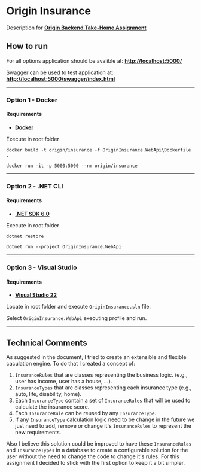# Origin Insurance
Description for **[Origin Backend Take-Home Assignment](https://github.com/OriginFinancial/origin-backend-take-home-assignment)**

## How to run

For all options application should be avalible at: **[http://localhost:5000/](http://localhost:5000/)**

Swagger can be used to test application at: **[http://localhost:5000/swagger/index.html](http://localhost:5000/swagger/index.html)**

---
### Option 1 - Docker
#### Requirements
* **[Docker](https://docs.docker.com/desktop/)**

Execute in root folder

`docker build -t origin/insurance -f OriginInsurance.WebApi\Dockerfile .`

`docker run -it -p 5000:5000 --rm origin/insurance`

---

### Option 2 - .NET CLI
#### Requirements
* **[.NET SDK 6.0](https://dotnet.microsoft.com/download/dotnet/6.0)**
  
Execute in root folder

`dotnet restore`

`dotnet run --project OriginInsurance.WebApi` 

---

### Option 3 - Visual Studio
#### Requirements
* **[Visual Studio 22](https://c2rsetup.officeapps.live.com/c2r/downloadVS.aspx?sku=community&channel=Release&version=VS2022&source=VSLandingPage&includeRecommended=true&cid=2030)**

Locate in root folder and execute `OriginInsurance.sln` file.

Select `OriginInsurance.WebApi` executing profile and run.

---

## Technical Comments

As suggested in the document, I tried to create an extensible and flexible caculation engine. To do that I created a concept of:
1. `InsuranceRules` that are classes representing the business logic. (e.g., user has income, user has a house, ...).
2. `InsuranceTypes` that are classes representing each insurance type (e.g., auto, life, disability, home).
3. Each `InsuranceType` contain a set of `InsuranceRules` that will be used to calculate the insurance score.
4. Each `InsuranceRule` can be reused by any `InsuranceType`.
5. If any `InsuranceType` calculation logic need to be change in the future we just need to add, remove or change it's `InsuranceRules` to represent the new requirements.

Also I believe this solution could be improved to have these `InsuranceRules` and `InsuranceTypes` in a database to create a configurable solution for the user without the need to change the code to change it's rules. For this assignment I decided to stick with the first option to keep it a bit simpler.

